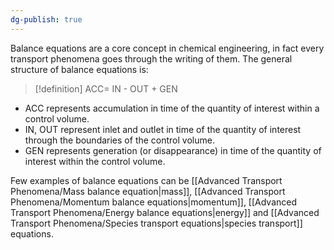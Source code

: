 ```yaml
---
dg-publish: true
---
```

Balance equations are a core concept in chemical engineering, in fact every transport phenomena goes through the writing of them.
The general structure of balance equations is:
>[!definition]
>ACC= IN - OUT + GEN 

- ﻿﻿ACC represents accumulation in time of the quantity of interest within a control volume.
- ﻿﻿IN, OUT represent inlet and outlet in time of the quantity of interest through the boundaries of the control volume.
- ﻿﻿GEN represents generation (or disappearance) in time of the quantity of interest within the control volume.

Few examples of balance equations can be [[Advanced Transport Phenomena/Mass balance equation|mass]], [[Advanced Transport Phenomena/Momentum balance equations|momentum]], [[Advanced Transport Phenomena/Energy balance equations|energy]] and [[Advanced Transport Phenomena/Species transport equations|species transport]] equations. 